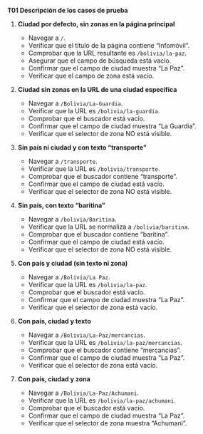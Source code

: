 **T01 Descripción de los casos de prueba**

1. **Ciudad por defecto, sin zonas en la página principal**

   - Navegar a `/`.
   - Verificar que el título de la página contiene “Infomóvil”.
   - Comprobar que la URL resultante es `/bolivia/la-paz`.
   - Asegurar que el campo de búsqueda está vacío.
   - Confirmar que el campo de ciudad muestra “La Paz”.
   - Verificar que el campo de zona está vacío.

2. **Ciudad sin zonas en la URL de una ciudad específica**

   - Navegar a `/Bolivia/La-Guardia`.
   - Verificar que la URL es `/bolivia/la-guardia`.
   - Comprobar que el buscador está vacío.
   - Confirmar que el campo de ciudad muestra “La Guardia”.
   - Verificar que el selector de zona NO está visible.

3. **Sin país ni ciudad y con texto “transporte”**

   - Navegar a `/transporte`.
   - Verificar que la URL es `/bolivia/transporte`.
   - Comprobar que el buscador contiene “transporte”.
   - Confirmar que el campo de ciudad está vacío.
   - Verificar que el selector de zona NO está visible.

4. **Sin país, con texto “baritina”**

   - Navegar a `/bolivia/Baritina`.
   - Verificar que la URL se normaliza a `/bolivia/baritina`.
   - Comprobar que el buscador contiene “baritina”.
   - Confirmar que el campo de ciudad está vacío.
   - Verificar que el selector de zona NO está visible.

5. **Con país y ciudad (sin texto ni zona)**

   - Navegar a `/Bolivia/La Paz`.
   - Verificar que la URL es `/bolivia/la-paz`.
   - Comprobar que el buscador está vacío.
   - Confirmar que el campo de ciudad muestra “La Paz”.
   - Verificar que el selector de zona está vacío.

6. **Con país, ciudad y texto**

   - Navegar a `/Bolivia/La-Paz/mercancias`.
   - Verificar que la URL es `/bolivia/la-paz/mercancias`.
   - Comprobar que el buscador contiene “mercancias”.
   - Confirmar que el campo de ciudad muestra “La Paz”.
   - Verificar que el selector de zona está vacío.

7. **Con país, ciudad y zona**

   - Navegar a `/Bolivia/La-Paz/Achumani`.
   - Verificar que la URL es `/bolivia/la-paz/achumani`.
   - Comprobar que el buscador está vacío.
   - Confirmar que el campo de ciudad muestra “La Paz”.
   - Verificar que el selector de zona muestra “Achumani”.
